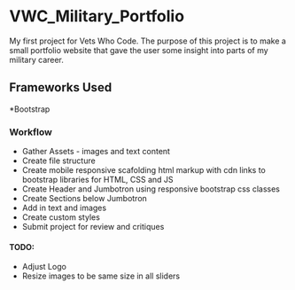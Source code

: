 ﻿# VWC_Military_Portfolio
My first project for Vets Who Code. The purpose of this project is to make a small portfolio website that gave the user some insight into parts of my military career.
## Frameworks Used
*Bootstrap

### Workflow
* Gather Assets - images and text content
* Create file structure
* Create mobile responsive scafolding html markup with cdn links to bootstrap libraries for HTML, CSS and JS
* Create Header and Jumbotron using responsive bootstrap css classes 
* Create Sections below Jumbotron
* Add in text and images
* Create custom styles
* Submit project for review and critiques

#### TODO:
* Adjust Logo
* Resize images to be same size in all sliders 



